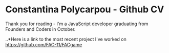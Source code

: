 # Constantina Polycarpou - Github CV

Thank you for reading - I'm a JavaScript developer graduating from Founders and Coders in October.

..*Here is a link to the most recent project I've worked on https://github.com/FAC-11/FACgame
